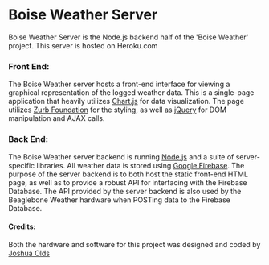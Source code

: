 # Boise Weather Server

Boise Weather Server is the Node.js backend half of the 'Boise Weather' project. This server is hosted on Heroku.com



### Front End:
The Boise Weather server hosts a front-end interface for viewing a graphical representation of the logged weather data. This is a single-page application that heavily utilizes [Chart.js](www.chartjs.org/) for data visualization. The page utilizes [Zurb Foundation](http://foundation.zurb.com/) for the styling, as well as [jQuery](https://jquery.com/) for DOM manipulation and AJAX calls. 

### Back End:
The Boise Weather server backend is running [Node.js](https://nodejs.org/en/) and a suite of server-specific libraries. All weather data is stored using [Google Firebase](https://firebase.google.com/). The purpose of the server backend is to both host the static front-end HTML page, as well as to provide a robust API for interfacing with the Firebase Database. The API provided by the server backend is also used by the Beaglebone Weather hardware when POSTing data to the Firebase Database.

#### Credits:
Both the hardware and software for this project was designed and coded by [Joshua Olds](https://www.linkedin.com/in/joshua-olds-91499b122)